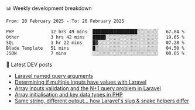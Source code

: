 📊 Weekly development breakdown
<!--START_SECTION:waka-->

```txt
From: 20 February 2025 - To: 26 February 2025

PHP              12 hrs 49 mins  █████████████████░░░░░░░░   67.84 %
Other            3 hrs 42 mins   █████░░░░░░░░░░░░░░░░░░░░   19.65 %
SQL              1 hr 22 mins    █▓░░░░░░░░░░░░░░░░░░░░░░░   07.28 %
Blade Template   51 mins         █░░░░░░░░░░░░░░░░░░░░░░░░   04.50 %
JSON             7 mins          ░░░░░░░░░░░░░░░░░░░░░░░░░   00.65 %
```

<!--END_SECTION:waka-->

📕 Latest DEV posts
<!-- BLOG-POST-LIST:START -->
- [Laravel named query arguments](https://dev.to/michaelvickersuk/laravel-named-query-arguments-28kd)
- [Determining if multiple inputs have values with Laravel](https://dev.to/michaelvickersuk/determining-if-multiple-inputs-have-values-with-laravel-km6)
- [Array inputs validation and the N+1 query problem in Laravel](https://dev.to/michaelvickersuk/array-inputs-validation-and-the-n1-query-problem-in-laravel-2agb)
- [Array initialisation and key data types in PHP](https://dev.to/michaelvickersuk/array-initialisation-and-key-data-types-in-php-1e5b)
- [Same string, different output... how Laravel&#39;s slug &amp; snake helpers differ](https://dev.to/michaelvickersuk/same-string-different-output-how-laravels-slug-snake-helpers-differ-1ccj)
<!-- BLOG-POST-LIST:END -->
